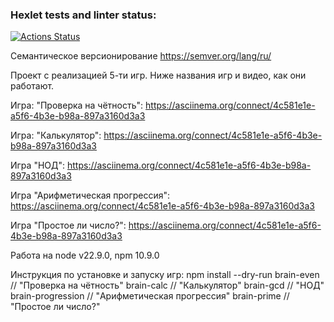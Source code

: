### Hexlet tests and linter status:

[![Actions Status](https://github.com/Diana-coder-tech/frontend-project-44/actions/workflows/hexlet-check.yml/badge.svg)](https://github.com/Diana-coder-tech/frontend-project-44/actions)

Семантическое версионирование https://semver.org/lang/ru/

Проект с реализацией 5-ти игр. Ниже названия игр и видео, как они работают.

Игра: "Проверка на чётность":
https://asciinema.org/connect/4c581e1e-a5f6-4b3e-b98a-897a3160d3a3

Игра: "Калькулятор":
https://asciinema.org/connect/4c581e1e-a5f6-4b3e-b98a-897a3160d3a3

Игра "НОД":
https://asciinema.org/connect/4c581e1e-a5f6-4b3e-b98a-897a3160d3a3

Игра "Арифметическая прогрессия":
https://asciinema.org/connect/4c581e1e-a5f6-4b3e-b98a-897a3160d3a3

Игра "Простое ли число?":
https://asciinema.org/connect/4c581e1e-a5f6-4b3e-b98a-897a3160d3a3

Работа на node v22.9.0, npm 10.9.0

Инструкция по установке и запуску игр:
npm install --dry-run
brain-even // "Проверка на чётность"
brain-calc // "Калькулятор"
brain-gcd // "НОД"
brain-progression // "Арифметическая прогрессия"
brain-prime // "Простое ли число?"
